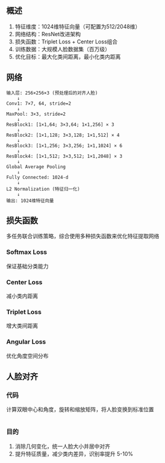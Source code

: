 ## 概述
1. 特征维度：1024维特征向量（可配置为512/2048维）
2. 网络结构：ResNet改进架构
3. 损失函数：Triplet Loss + Center Loss组合
4. 训练数据：大规模人脸数据集（百万级）
5. 优化目标：最大化类间距离，最小化类内距离

## 网络
```
输入层: 256×256×3 (预处理后的对齐人脸)
    ↓
Conv1: 7×7, 64, stride=2
    ↓
MaxPool: 3×3, stride=2
    ↓
ResBlock1: [1×1,64; 3×3,64; 1×1,256] × 3
    ↓
ResBlock2: [1×1,128; 3×3,128; 1×1,512] × 4
    ↓
ResBlock3: [1×1,256; 3×3,256; 1×1,1024] × 6
    ↓
ResBlock4: [1×1,512; 3×3,512; 1×1,2048] × 3
    ↓
Global Average Pooling
    ↓
Fully Connected: 1024-d
    ↓
L2 Normalization (特征归一化)
    ↓
输出: 1024维特征向量
```

## 损失函数
多任务联合训练策略，综合使用多种损失函数来优化特征提取网络
### Softmax Loss
保证基础分类能力
### Center Loss
减小类内距离
### Triplet Loss
增大类间距离
### Angular Loss
优化角度空间分布
## 人脸对齐
### 代码
计算双眼中心和角度，旋转和缩放矩阵，将人脸变换到标准位置
```

```
### 目的
1. 消除几何变化，统一人脸大小并居中对齐
2. 提升特征质量，减少类内差异，识别率提升 5-10%